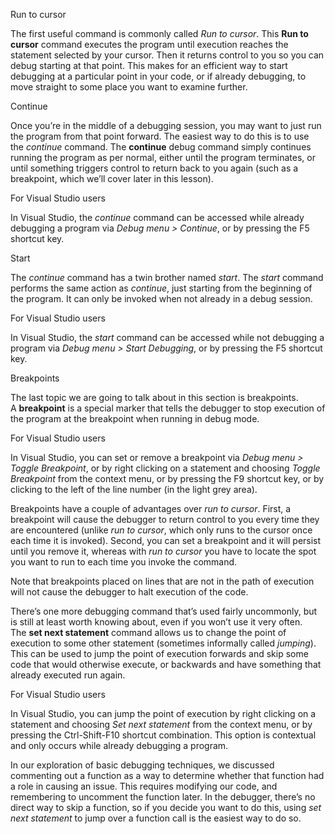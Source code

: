 Run to cursor

The first useful command is commonly called _Run to cursor_. This **Run to cursor** command executes the program until execution reaches the statement selected by your cursor. Then it returns control to you so you can debug starting at that point. This makes for an efficient way to start debugging at a particular point in your code, or if already debugging, to move straight to some place you want to examine further.


Continue

Once you’re in the middle of a debugging session, you may want to just run the program from that point forward. The easiest way to do this is to use the _continue_ command. The **continue** debug command simply continues running the program as per normal, either until the program terminates, or until something triggers control to return back to you again (such as a breakpoint, which we’ll cover later in this lesson).

For Visual Studio users

In Visual Studio, the _continue_ command can be accessed while already debugging a program via _Debug menu > Continue_, or by pressing the F5 shortcut key.



Start

The _continue_ command has a twin brother named _start_. The _start_ command performs the same action as _continue_, just starting from the beginning of the program. It can only be invoked when not already in a debug session.

For Visual Studio users

In Visual Studio, the _start_ command can be accessed while not debugging a program via _Debug menu > Start Debugging_, or by pressing the F5 shortcut key.





Breakpoints

The last topic we are going to talk about in this section is breakpoints. A **breakpoint** is a special marker that tells the debugger to stop execution of the program at the breakpoint when running in debug mode.

For Visual Studio users

In Visual Studio, you can set or remove a breakpoint via _Debug menu > Toggle Breakpoint_, or by right clicking on a statement and choosing _Toggle Breakpoint_ from the context menu, or by pressing the F9 shortcut key, or by clicking to the left of the line number (in the light grey area).


Breakpoints have a couple of advantages over _run to cursor_. First, a breakpoint will cause the debugger to return control to you every time they are encountered (unlike _run to cursor_, which only runs to the cursor once each time it is invoked). Second, you can set a breakpoint and it will persist until you remove it, whereas with _run to cursor_ you have to locate the spot you want to run to each time you invoke the command.

Note that breakpoints placed on lines that are not in the path of execution will not cause the debugger to halt execution of the code.



There’s one more debugging command that’s used fairly uncommonly, but is still at least worth knowing about, even if you won’t use it very often. The **set next statement** command allows us to change the point of execution to some other statement (sometimes informally called _jumping_). This can be used to jump the point of execution forwards and skip some code that would otherwise execute, or backwards and have something that already executed run again.

For Visual Studio users

In Visual Studio, you can jump the point of execution by right clicking on a statement and choosing _Set next statement_ from the context menu, or by pressing the Ctrl-Shift-F10 shortcut combination. This option is contextual and only occurs while already debugging a program.


In our exploration of basic debugging techniques, we discussed commenting out a function as a way to determine whether that function had a role in causing an issue. This requires modifying our code, and remembering to uncomment the function later. In the debugger, there’s no direct way to skip a function, so if you decide you want to do this, using _set next statement_ to jump over a function call is the easiest way to do so.